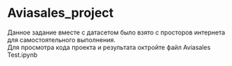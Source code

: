 # Aviasales_project
  Данное задание вместе с датасетом было взято с просторов интернета для самостоятельного выполнения.  
  Для просмoтра кода проекта и результата октройте файл Aviasales Test.ipynb 
